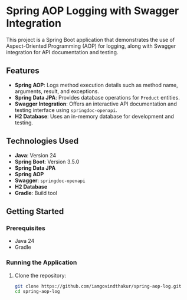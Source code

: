 # Spring AOP Logging with Swagger Integration

This project is a Spring Boot application that demonstrates the use of Aspect-Oriented Programming (AOP) for logging, along with Swagger integration for API documentation and testing.

## Features

- **Spring AOP**: Logs method execution details such as method name, arguments, result, and exceptions.
- **Spring Data JPA**: Provides database operations for `Product` entities.
- **Swagger Integration**: Offers an interactive API documentation and testing interface using `springdoc-openapi`.
- **H2 Database**: Uses an in-memory database for development and testing.

## Technologies Used

- **Java**: Version 24
- **Spring Boot**: Version 3.5.0
- **Spring Data JPA**
- **Spring AOP**
- **Swagger**: `springdoc-openapi`
- **H2 Database**
- **Gradle**: Build tool

## Getting Started

### Prerequisites

- Java 24
- Gradle

### Running the Application

1. Clone the repository:
   ```bash
   git clone https://github.com/iamgovindthakur/spring-aop-log.git
   cd spring-aop-log